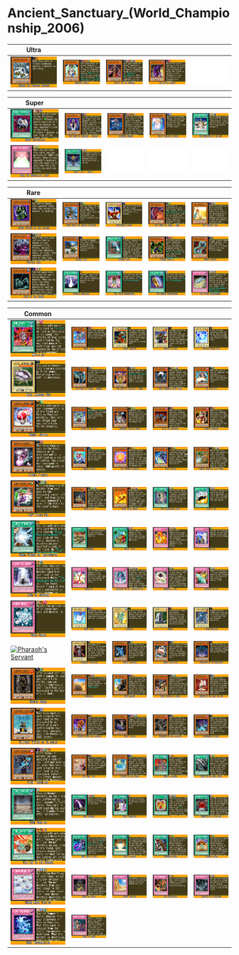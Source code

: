 # Ancient_Sanctuary_(World_Championship_2006)

|Ultra| | | | |
|---|---|---|---|---|
|[![Zaborg the Thunder Monarch ](../images/WC6-EN/1528-ZaborgtheThunderMonarch-WC6-EN-VG.png)](https://yugipedia.com/wiki/Zaborg_the_Thunder_Monarch_(World_Championship_2006))|[![Archlord Zerato ](../images/WC6-EN/1539-ArchlordZerato-WC6-EN-VG.png)](https://yugipedia.com/wiki/Archlord_Zerato_(World_Championship_2006))|[![Spirit of the Pharaoh ](../images/WC6-EN/1570-SpiritofthePharaoh-WC6-EN-VG.png)](https://yugipedia.com/wiki/Spirit_of_the_Pharaoh_(World_Championship_2006))|[![The End of Anubis ](../images/WC6-EN/1613-TheEndofAnubis-WC6-EN-VG.png)](https://yugipedia.com/wiki/The_End_of_Anubis_(World_Championship_2006))|![Blank](../images/Blank.png)|

|Super| | | | |
|---|---|---|---|---|
|[![Enemy Controller ](../images/WC6-EN/1160-EnemyController-WC6-EN-VG.png)](https://yugipedia.com/wiki/Enemy_Controller_(World_Championship_2006))|[![The Agent of Judgment - Saturn ](../images/WC6-EN/1514-TheAgentofJudgmentSaturn-WC6-EN-VG.png)](https://yugipedia.com/wiki/The_Agent_of_Judgment_-_Saturn_(World_Championship_2006))|[![Blowback Dragon ](../images/WC6-EN/1527-BlowbackDragon-WC6-EN-VG.png)](https://yugipedia.com/wiki/Blowback_Dragon_(World_Championship_2006))|[![White Magician Pikeru ](../images/WC6-EN/1538-WhiteMagicianPikeru-WC6-EN-VG.png)](https://yugipedia.com/wiki/White_Magician_Pikeru_(World_Championship_2006))|[![The Sanctuary in the Sky ](../images/WC6-EN/1544-TheSanctuaryintheSky-WC6-EN-VG.png)](https://yugipedia.com/wiki/The_Sanctuary_in_the_Sky_(World_Championship_2006))|
|[![Wall of Revealing Light ](../images/WC6-EN/1550-WallofRevealingLight-WC6-EN-VG.png)](https://yugipedia.com/wiki/Wall_of_Revealing_Light_(World_Championship_2006))|[![Level Limit - Area B ](../images/WC6-EN/1596-LevelLimitAreaB-WC6-EN-VG.png)](https://yugipedia.com/wiki/Level_Limit_-_Area_B_(World_Championship_2006))|![Blank](../images/Blank.png)|![Blank](../images/Blank.png)|![Blank](../images/Blank.png)|

|Rare| | | | |
|---|---|---|---|---|
|[![Stone Statue of the Aztecs ](../images/WC6-EN/0608-StoneStatueoftheAztecs-WC6-EN-VG.png)](https://yugipedia.com/wiki/Stone_Statue_of_the_Aztecs_(World_Championship_2006))|[![Gear Golem the Moving Fortress ](../images/WC6-EN/0611-GearGolemtheMovingFortress-WC6-EN-VG.png)](https://yugipedia.com/wiki/Gear_Golem_the_Moving_Fortress_(World_Championship_2006))|[![Sealmaster Meisei ](../images/WC6-EN/1511-SealmasterMeisei-WC6-EN-VG.png)](https://yugipedia.com/wiki/Sealmaster_Meisei_(World_Championship_2006))|[![The Agent of Force - Mars ](../images/WC6-EN/1517-TheAgentofForceMars-WC6-EN-VG.png)](https://yugipedia.com/wiki/The_Agent_of_Force_-_Mars_(World_Championship_2006))|[![The Unhappy Girl ](../images/WC6-EN/1518-TheUnhappyGirl-WC6-EN-VG.png)](https://yugipedia.com/wiki/The_Unhappy_Girl_(World_Championship_2006))|
|[![Vampire Lady ](../images/WC6-EN/1521-VampireLady-WC6-EN-VG.png)](https://yugipedia.com/wiki/Vampire_Lady_(World_Championship_2006))|[![Piranha Army ](../images/WC6-EN/1531-PiranhaArmy-WC6-EN-VG.png)](https://yugipedia.com/wiki/Piranha_Army_(World_Championship_2006))|[![Monster Gate ](../images/WC6-EN/1543-MonsterGate-WC6-EN-VG.png)](https://yugipedia.com/wiki/Monster_Gate_(World_Championship_2006))|[![Mazera DeVille ](../images/WC6-EN/1556-MazeraDeVille-WC6-EN-VG.png)](https://yugipedia.com/wiki/Mazera_DeVille_(World_Championship_2006))|[![Double Coston ](../images/WC6-EN/1583-DoubleCoston-WC6-EN-VG.png)](https://yugipedia.com/wiki/Double_Coston_(World_Championship_2006))|
|[![King of the Swamp ](../images/WC6-EN/1587-KingoftheSwamp-WC6-EN-VG.png)](https://yugipedia.com/wiki/King_of_the_Swamp_(World_Championship_2006))|[![Special Hurricane ](../images/WC6-EN/1589-SpecialHurricane-WC6-EN-VG.png)](https://yugipedia.com/wiki/Special_Hurricane_(World_Championship_2006))|[![The Third Sarcophagus ](../images/WC6-EN/1603-TheThirdSarcophagus-WC6-EN-VG.png)](https://yugipedia.com/wiki/The_Third_Sarcophagus_(World_Championship_2006))|[![The Second Sarcophagus ](../images/WC6-EN/1604-TheSecondSarcophagus-WC6-EN-VG.png)](https://yugipedia.com/wiki/The_Second_Sarcophagus_(World_Championship_2006))|[![The First Sarcophagus ](../images/WC6-EN/1605-TheFirstSarcophagus-WC6-EN-VG.png)](https://yugipedia.com/wiki/The_First_Sarcophagus_(World_Championship_2006))|

|Common| | | | |
|---|---|---|---|---|
|[![Amplifier ](../images/WC6-EN/0660-Amplifier-WC6-EN-VG.png)](https://yugipedia.com/wiki/Amplifier_(World_Championship_2006))|[![Sonic Jammer ](../images/WC6-EN/0838-SonicJammer-WC6-EN-VG.png)](https://yugipedia.com/wiki/Sonic_Jammer_(World_Championship_2006))|[![Gogiga Gagagigo ](../images/WC6-EN/1509-GogigaGagagigo-WC6-EN-VG.png)](https://yugipedia.com/wiki/Gogiga_Gagagigo_(World_Championship_2006))|[![Warrior of Zera ](../images/WC6-EN/1510-WarriorofZera-WC6-EN-VG.png)](https://yugipedia.com/wiki/Warrior_of_Zera_(World_Championship_2006))|[![Mystical Shine Ball ](../images/WC6-EN/1512-MysticalShineBall-WC6-EN-VG.png)](https://yugipedia.com/wiki/Mystical_Shine_Ball_(World_Championship_2006))|
|[![Metal Armored Bug ](../images/WC6-EN/1513-MetalArmoredBug-WC6-EN-VG.png)](https://yugipedia.com/wiki/Metal_Armored_Bug_(World_Championship_2006))|[![The Agent of Wisdom - Mercury ](../images/WC6-EN/1515-TheAgentofWisdomMercury-WC6-EN-VG.png)](https://yugipedia.com/wiki/The_Agent_of_Wisdom_-_Mercury_(World_Championship_2006))|[![The Agent of Creation - Venus ](../images/WC6-EN/1516-TheAgentofCreationVenus-WC6-EN-VG.png)](https://yugipedia.com/wiki/The_Agent_of_Creation_-_Venus_(World_Championship_2006))|[![Soul-Absorbing Bone Tower ](../images/WC6-EN/1519-SoulAbsorbingBoneTower-WC6-EN-VG.png)](https://yugipedia.com/wiki/Soul-Absorbing_Bone_Tower_(World_Championship_2006))|[![The Kick Man ](../images/WC6-EN/1520-TheKickMan-WC6-EN-VG.png)](https://yugipedia.com/wiki/The_Kick_Man_(World_Championship_2006))|
|[![Rocket Jumper ](../images/WC6-EN/1522-RocketJumper-WC6-EN-VG.png)](https://yugipedia.com/wiki/Rocket_Jumper_(World_Championship_2006))|[![Avatar of The Pot ](../images/WC6-EN/1523-AvatarofThePot-WC6-EN-VG.png)](https://yugipedia.com/wiki/Avatar_of_The_Pot_(World_Championship_2006))|[![Legendary Jujitsu Master ](../images/WC6-EN/1524-LegendaryJujitsuMaster-WC6-EN-VG.png)](https://yugipedia.com/wiki/Legendary_Jujitsu_Master_(World_Championship_2006))|[![KA-2 Des Scissors ](../images/WC6-EN/1525-KA2DesScissors-WC6-EN-VG.png)](https://yugipedia.com/wiki/KA-2_Des_Scissors_(World_Championship_2006))|[![Needle Burrower ](../images/WC6-EN/1526-NeedleBurrower-WC6-EN-VG.png)](https://yugipedia.com/wiki/Needle_Burrower_(World_Championship_2006))|
|[![Atomic Firefly ](../images/WC6-EN/1529-AtomicFirefly-WC6-EN-VG.png)](https://yugipedia.com/wiki/Atomic_Firefly_(World_Championship_2006))|[![Mermaid Knight ](../images/WC6-EN/1530-MermaidKnight-WC6-EN-VG.png)](https://yugipedia.com/wiki/Mermaid_Knight_(World_Championship_2006))|[![Two Thousand Needles ](../images/WC6-EN/1532-TwoThousandNeedles-WC6-EN-VG.png)](https://yugipedia.com/wiki/Two_Thousand_Needles_(World_Championship_2006))|[![Disc Fighter ](../images/WC6-EN/1533-DiscFighter-WC6-EN-VG.png)](https://yugipedia.com/wiki/Disc_Fighter_(World_Championship_2006))|[![Arcane Archer of the Forest ](../images/WC6-EN/1534-ArcaneArcheroftheForest-WC6-EN-VG.png)](https://yugipedia.com/wiki/Arcane_Archer_of_the_Forest_(World_Championship_2006))|
|[![Lady Ninja Yae ](../images/WC6-EN/1535-LadyNinjaYae-WC6-EN-VG.png)](https://yugipedia.com/wiki/Lady_Ninja_Yae_(World_Championship_2006))|[![Goblin King ](../images/WC6-EN/1536-GoblinKing-WC6-EN-VG.png)](https://yugipedia.com/wiki/Goblin_King_(World_Championship_2006))|[![Solar Flare Dragon ](../images/WC6-EN/1537-SolarFlareDragon-WC6-EN-VG.png)](https://yugipedia.com/wiki/Solar_Flare_Dragon_(World_Championship_2006))|[![Opti-Camouflage Armor ](../images/WC6-EN/1540-OptiCamouflageArmor-WC6-EN-VG.png)](https://yugipedia.com/wiki/Opti-Camouflage_Armor_(World_Championship_2006))|[![Mystik Wok ](../images/WC6-EN/1541-MystikWok-WC6-EN-VG.png)](https://yugipedia.com/wiki/Mystik_Wok_(World_Championship_2006))|
|[![Burst Stream of Destruction ](../images/WC6-EN/1542-BurstStreamofDestruction-WC6-EN-VG.png)](https://yugipedia.com/wiki/Burst_Stream_of_Destruction_(World_Championship_2006))|[![Earthquake ](../images/WC6-EN/1545-Earthquake-WC6-EN-VG.png)](https://yugipedia.com/wiki/Earthquake_(World_Championship_2006))|[![Goblin Thief ](../images/WC6-EN/1546-GoblinThief-WC6-EN-VG.png)](https://yugipedia.com/wiki/Goblin_Thief_(World_Championship_2006))|[![Backfire ](../images/WC6-EN/1547-Backfire-WC6-EN-VG.png)](https://yugipedia.com/wiki/Backfire_(World_Championship_2006))|[![Micro Ray ](../images/WC6-EN/1548-MicroRay-WC6-EN-VG.png)](https://yugipedia.com/wiki/Micro_Ray_(World_Championship_2006))|
|[![Light of Judgment ](../images/WC6-EN/1549-LightofJudgment-WC6-EN-VG.png)](https://yugipedia.com/wiki/Light_of_Judgment_(World_Championship_2006))|[![Solar Ray ](../images/WC6-EN/1551-SolarRay-WC6-EN-VG.png)](https://yugipedia.com/wiki/Solar_Ray_(World_Championship_2006))|[![Ninjitsu Art of Transformation ](../images/WC6-EN/1552-NinjitsuArtofTransformation-WC6-EN-VG.png)](https://yugipedia.com/wiki/Ninjitsu_Art_of_Transformation_(World_Championship_2006))|[![Beckoning Light ](../images/WC6-EN/1553-BeckoningLight-WC6-EN-VG.png)](https://yugipedia.com/wiki/Beckoning_Light_(World_Championship_2006))|[![Draining Shield ](../images/WC6-EN/1554-DrainingShield-WC6-EN-VG.png)](https://yugipedia.com/wiki/Draining_Shield_(World_Championship_2006))|
|[![Armor Break ](../images/WC6-EN/1555-ArmorBreak-WC6-EN-VG.png)](https://yugipedia.com/wiki/Armor_Break_(World_Championship_2006))|[![Mokey Mokey ](../images/WC6-EN/1564-MokeyMokey-WC6-EN-VG.png)](https://yugipedia.com/wiki/Mokey_Mokey_(World_Championship_2006))|[![Gigobyte ](../images/WC6-EN/1565-Gigobyte-WC6-EN-VG.png)](https://yugipedia.com/wiki/Gigobyte_(World_Championship_2006))|[![Kozaky ](../images/WC6-EN/1566-Kozaky-WC6-EN-VG.png)](https://yugipedia.com/wiki/Kozaky_(World_Championship_2006))|[![Fiend Scorpion ](../images/WC6-EN/1567-FiendScorpion-WC6-EN-VG.png)](https://yugipedia.com/wiki/Fiend_Scorpion_(World_Championship_2006))|
|[![Pharaoh's Servant ]()](https://yugipedia.com/wiki/Pharaoh%27s_Servant_(World_Championship_2006))|[![Pharaonic Protector ](../images/WC6-EN/1569-PharaonicProtector-WC6-EN-VG.png)](https://yugipedia.com/wiki/Pharaonic_Protector_(World_Championship_2006))|[![Theban Nightmare ](../images/WC6-EN/1571-ThebanNightmare-WC6-EN-VG.png)](https://yugipedia.com/wiki/Theban_Nightmare_(World_Championship_2006))|[![Aswan Apparition ](../images/WC6-EN/1572-AswanApparition-WC6-EN-VG.png)](https://yugipedia.com/wiki/Aswan_Apparition_(World_Championship_2006))|[![Protector of the Sanctuary ](../images/WC6-EN/1573-ProtectoroftheSanctuary-WC6-EN-VG.png)](https://yugipedia.com/wiki/Protector_of_the_Sanctuary_(World_Championship_2006))|
|[![Nubian Guard ](../images/WC6-EN/1574-NubianGuard-WC6-EN-VG.png)](https://yugipedia.com/wiki/Nubian_Guard_(World_Championship_2006))|[![Desertapir ](../images/WC6-EN/1575-Desertapir-WC6-EN-VG.png)](https://yugipedia.com/wiki/Desertapir_(World_Championship_2006))|[![Sand Gambler ](../images/WC6-EN/1576-SandGambler-WC6-EN-VG.png)](https://yugipedia.com/wiki/Sand_Gambler_(World_Championship_2006))|[![Ghost Knight of Jackal ](../images/WC6-EN/1577-GhostKnightofJackal-WC6-EN-VG.png)](https://yugipedia.com/wiki/Ghost_Knight_of_Jackal_(World_Championship_2006))|[![Absorbing Kid from the Sky ](../images/WC6-EN/1578-AbsorbingKidfromtheSky-WC6-EN-VG.png)](https://yugipedia.com/wiki/Absorbing_Kid_from_the_Sky_(World_Championship_2006))|
|[![Elephant Statue of Blessing ](../images/WC6-EN/1579-ElephantStatueofBlessing-WC6-EN-VG.png)](https://yugipedia.com/wiki/Elephant_Statue_of_Blessing_(World_Championship_2006))|[![Elephant Statue of Disaster ](../images/WC6-EN/1580-ElephantStatueofDisaster-WC6-EN-VG.png)](https://yugipedia.com/wiki/Elephant_Statue_of_Disaster_(World_Championship_2006))|[![Spirit Caller ](../images/WC6-EN/1581-SpiritCaller-WC6-EN-VG.png)](https://yugipedia.com/wiki/Spirit_Caller_(World_Championship_2006))|[![Emissary of the Afterlife ](../images/WC6-EN/1582-EmissaryoftheAfterlife-WC6-EN-VG.png)](https://yugipedia.com/wiki/Emissary_of_the_Afterlife_(World_Championship_2006))|[![Regenerating Mummy ](../images/WC6-EN/1584-RegeneratingMummy-WC6-EN-VG.png)](https://yugipedia.com/wiki/Regenerating_Mummy_(World_Championship_2006))|
|[![Night Assailant ](../images/WC6-EN/1585-NightAssailant-WC6-EN-VG.png)](https://yugipedia.com/wiki/Night_Assailant_(World_Championship_2006))|[![Man-Thro' Tro' ](../images/WC6-EN/1586-ManThroTro-WC6-EN-VG.png)](https://yugipedia.com/wiki/Man-Thro%27_Tro%27_(World_Championship_2006))|[![Emissary of the Oasis ](../images/WC6-EN/1588-EmissaryoftheOasis-WC6-EN-VG.png)](https://yugipedia.com/wiki/Emissary_of_the_Oasis_(World_Championship_2006))|[![Order to Charge ](../images/WC6-EN/1590-OrdertoCharge-WC6-EN-VG.png)](https://yugipedia.com/wiki/Order_to_Charge_(World_Championship_2006))|[![Sword of the Soul-Eater ](../images/WC6-EN/1591-SwordoftheSoulEater-WC6-EN-VG.png)](https://yugipedia.com/wiki/Sword_of_the_Soul-Eater_(World_Championship_2006))|
|[![Dust Barrier ](../images/WC6-EN/1592-DustBarrier-WC6-EN-VG.png)](https://yugipedia.com/wiki/Dust_Barrier_(World_Championship_2006))|[![Soul Reversal ](../images/WC6-EN/1593-SoulReversal-WC6-EN-VG.png)](https://yugipedia.com/wiki/Soul_Reversal_(World_Championship_2006))|[![Spell Economics ](../images/WC6-EN/1594-SpellEconomics-WC6-EN-VG.png)](https://yugipedia.com/wiki/Spell_Economics_(World_Championship_2006))|[![7 ](../images/WC6-EN/1595-7-WC6-EN-VG.png)](https://yugipedia.com/wiki/7_(World_Championship_2006))|[![Enchanting Fitting Room ](../images/WC6-EN/1597-EnchantingFittingRoom-WC6-EN-VG.png)](https://yugipedia.com/wiki/Enchanting_Fitting_Room_(World_Championship_2006))|
|[![The Law of the Normal ](../images/WC6-EN/1598-TheLawoftheNormal-WC6-EN-VG.png)](https://yugipedia.com/wiki/The_Law_of_the_Normal_(World_Championship_2006))|[![Dark Magic Attack ](../images/WC6-EN/1599-DarkMagicAttack-WC6-EN-VG.png)](https://yugipedia.com/wiki/Dark_Magic_Attack_(World_Championship_2006))|[![Delta Attacker ](../images/WC6-EN/1600-DeltaAttacker-WC6-EN-VG.png)](https://yugipedia.com/wiki/Delta_Attacker_(World_Championship_2006))|[![Thousand Energy ](../images/WC6-EN/1601-ThousandEnergy-WC6-EN-VG.png)](https://yugipedia.com/wiki/Thousand_Energy_(World_Championship_2006))|[![Triangle Power ](../images/WC6-EN/1602-TrianglePower-WC6-EN-VG.png)](https://yugipedia.com/wiki/Triangle_Power_(World_Championship_2006))|
|[![Human-Wave Tactics ](../images/WC6-EN/1606-HumanWaveTactics-WC6-EN-VG.png)](https://yugipedia.com/wiki/Human-Wave_Tactics_(World_Championship_2006))|[![Curse of Anubis ](../images/WC6-EN/1607-CurseofAnubis-WC6-EN-VG.png)](https://yugipedia.com/wiki/Curse_of_Anubis_(World_Championship_2006))|[![Desert Sunlight ](../images/WC6-EN/1608-DesertSunlight-WC6-EN-VG.png)](https://yugipedia.com/wiki/Desert_Sunlight_(World_Championship_2006))|[![Des Counterblow ](../images/WC6-EN/1609-DesCounterblow-WC6-EN-VG.png)](https://yugipedia.com/wiki/Des_Counterblow_(World_Championship_2006))|[![Labyrinth of Nightmare ](../images/WC6-EN/1610-LabyrinthofNightmare-WC6-EN-VG.png)](https://yugipedia.com/wiki/Labyrinth_of_Nightmare_(World_Championship_2006_card))|
|[![Soul Resurrection ](../images/WC6-EN/1611-SoulResurrection-WC6-EN-VG.png)](https://yugipedia.com/wiki/Soul_Resurrection_(World_Championship_2006))|[![Order to Smash ](../images/WC6-EN/1612-OrdertoSmash-WC6-EN-VG.png)](https://yugipedia.com/wiki/Order_to_Smash_(World_Championship_2006))